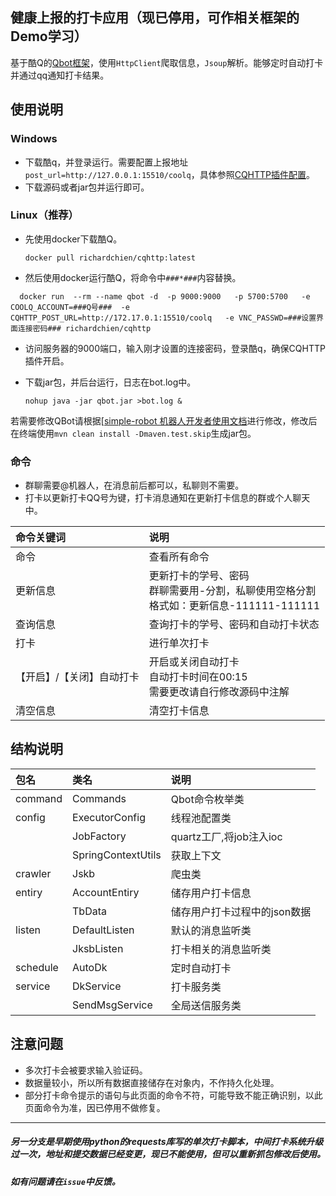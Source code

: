 ## 健康上报的打卡应用（现已停用，可作相关框架的Demo学习）
基于酷Q的[Qbot框架](https://github.com/ForteScarlet/simple-robot-core)，使用`HttpClient`爬取信息，`Jsoup`解析。能够定时自动打卡并通过qq通知打卡结果。
## 使用说明

### Windows

* 下载酷q，并登录运行。需要配置上报地址`post_url=http://127.0.0.1:15510/coolq`，具体参照[CQHTTP插件配置](https://cqhttp.cc/docs/4.15/#/Configuration)。
* 下载源码或者jar包并运行即可。

### Linux（推荐）

* 先使用docker下载酷Q。

  `docker pull richardchien/cqhttp:latest `

* 然后使用docker运行酷Q，将命令中`###*###`内容替换。
```
  docker run  --rm --name qbot -d  -p 9000:9000   -p 5700:5700   -e COOLQ_ACCOUNT=###Q号###  -e CQHTTP_POST_URL=http://172.17.0.1:15510/coolq   -e VNC_PASSWD=###设置界面连接密码### richardchien/cqhttp
```

* 访问服务器的9000端口，输入刚才设置的连接密码，登录酷q，确保CQHTTP插件开启。

* 下载jar包，并后台运行，日志在bot.log中。

  `nohup java -jar qbot.jar >bot.log &`

若需要修改QBot请根据[[simple-robot 机器人开发者使用文档](https://www.kancloud.cn/forte-scarlet/simple-coolq-doc/1519393)进行修改，修改后   
在终端使用`mvn clean install -Dmaven.test.skip`生成jar包。
### 命令
* 群聊需要@机器人，在消息前后都可以，私聊则不需要。
* 打卡以更新打卡QQ号为键，打卡消息通知在更新打卡信息的群或个人聊天中。

命令关键词|说明
:- | :-
命令|查看所有命令
更新信息|更新打卡的学号、密码<br>群聊需要用-分割，私聊使用空格分割<br>格式如：更新信息-111111-111111
查询信息|查询打卡的学号、密码和自动打卡状态
打卡|进行单次打卡
【开启】/【关闭】自动打卡|开启或关闭自动打卡<br>自动打卡时间在00:15<br>需要更改请自行修改源码中注解
清空信息|清空打卡信息
## 结构说明
包名|类名|说明
  :-|  :-|  :-
command|Commands|Qbot命令枚举类
config|ExecutorConfig|线程池配置类
| |JobFactory|quartz工厂,将job注入ioc
| |SpringContextUtils|获取上下文
crawler|Jskb|爬虫类
entiry|AccountEntiry|储存用户打卡信息
| |TbData|储存用户打卡过程中的json数据
listen|DefaultListen|默认的消息监听类
| |JksbListen|打卡相关的消息监听类
schedule|AutoDk|定时自动打卡
service|DkService|打卡服务类
| |SendMsgService|全局送信服务类

## 注意问题
* 多次打卡会被要求输入验证码。
* 数据量较小，所以所有数据直接储存在对象内，不作持久化处理。
* 部分打卡命令提示的语句与此页面的命令不符，可能导致不能正确识别，以此页面命令为准，因已停用不做修复。
---
##### 另一分支是早期使用python的requests库写的单次打卡脚本，中间打卡系统升级过一次，地址和提交数据已经变更，现已不能使用，但可以重新抓包修改后使用。
##### 如有问题请在`issue`中反馈。
